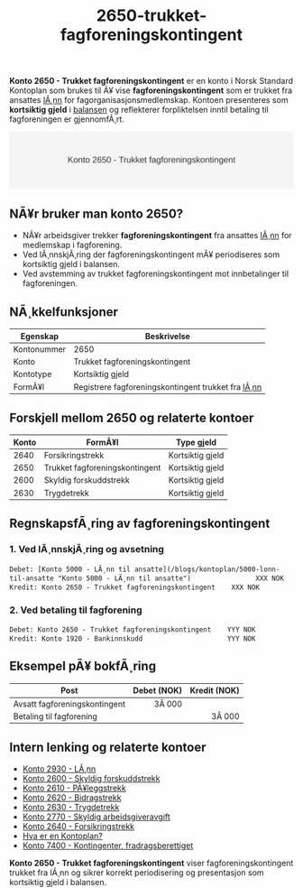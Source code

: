 ﻿---
title: "2650-trukket-fagforeningskontingent"
meta_title: "2650-trukket-fagforeningskontingent"
meta_description: "**Konto 2650 - Trukket fagforeningskontingent** er en konto i Norsk Standard Kontoplan som brukes til Ã¥ vise **fagforeningskontingent** som er trukket fra ansa..."
slug: 2650-trukket-fagforeningskontingent
type: blog
layout: pages/single
---

**Konto 2650 - Trukket fagforeningskontingent** er en konto i Norsk Standard Kontoplan som brukes til Ã¥ vise **fagforeningskontingent** som er trukket fra ansattes [lÃ¸nn](/blogs/kontoplan/2930-lonn "Konto 2930 - LÃ¸nn") for fagorganisasjonsmedlemskap. Kontoen presenteres som **kortsiktig gjeld** i [balansen](/blogs/regnskap/hva-er-balanse "Hva er Balanse?") og reflekterer forpliktelsen inntil betaling til fagforeningen er gjennomfÃ¸rt.

![Illustrasjon av konto 2650 Trukket fagforeningskontingent](2650-trukket-fagforeningskontingent-image.svg)

## NÃ¥r bruker man konto 2650?

* NÃ¥r arbeidsgiver trekker **fagforeningskontingent** fra ansattes [lÃ¸nn](/blogs/kontoplan/2930-lonn "Konto 2930 - LÃ¸nn") for medlemskap i fagforening.
* Ved lÃ¸nnskjÃ¸ring der fagforeningskontingent mÃ¥ periodiseres som kortsiktig gjeld i balansen.
* Ved avstemming av trukket fagforeningskontingent mot innbetalinger til fagforeningen.

## NÃ¸kkelfunksjoner

| Egenskap      | Beskrivelse                                    |
|---------------|------------------------------------------------|
| Kontonummer   | 2650                                           |
| Konto         | Trukket fagforeningskontingent                 |
| Kontotype     | Kortsiktig gjeld                               |
| FormÃ¥l        | Registrere fagforeningskontingent trukket fra [lÃ¸nn](/blogs/kontoplan/2930-lonn "Konto 2930 - LÃ¸nn") |

## Forskjell mellom 2650 og relaterte kontoer

| Konto   | FormÃ¥l                                  | Type gjeld       |
|---------|-----------------------------------------|------------------|
| 2640    | Forsikringstrekk                        | Kortsiktig gjeld |
| 2650    | Trukket fagforeningskontingent          | Kortsiktig gjeld |
| 2600    | Skyldig forskuddstrekk                  | Kortsiktig gjeld |
| 2630    | Trygdetrekk                             | Kortsiktig gjeld |

## RegnskapsfÃ¸ring av fagforeningskontingent

### 1. Ved lÃ¸nnskjÃ¸ring og avsetning

```plaintext
Debet: [Konto 5000 - LÃ¸nn til ansatte](/blogs/kontoplan/5000-lonn-til-ansatte "Konto 5000 - LÃ¸nn til ansatte")                XXX NOK
Kredit: Konto 2650 - Trukket fagforeningskontingent    XXX NOK
```

### 2. Ved betaling til fagforening

```plaintext
Debet: Konto 2650 - Trukket fagforeningskontingent    YYY NOK
Kredit: Konto 1920 - Bankinnskudd                     YYY NOK
```

## Eksempel pÃ¥ bokfÃ¸ring

| Post                                 | Debet (NOK) | Kredit (NOK) |
|--------------------------------------|------------:|-------------:|
| Avsatt fagforeningskontingent        |      3Â 000  |              |
| Betaling til fagforening             |             |        3Â 000 |

## Intern lenking og relaterte kontoer

* [Konto 2930 - LÃ¸nn](/blogs/kontoplan/2930-lonn "Konto 2930 - LÃ¸nn")
* [Konto 2600 - Skyldig forskuddstrekk](/blogs/kontoplan/2600-forskuddstrekk "Konto 2600 - Skyldig forskuddstrekk")
* [Konto 2610 - PÃ¥leggstrekk](/blogs/kontoplan/2610-paalleggstrekk "Konto 2610 - PÃ¥leggstrekk")
* [Konto 2620 - Bidragstrekk](/blogs/kontoplan/2620-bidragstrekk "Konto 2620 - Bidragstrekk")
* [Konto 2630 - Trygdetrekk](/blogs/kontoplan/2630-trygdetrekk "Konto 2630 - Trygdetrekk")
* [Konto 2770 - Skyldig arbeidsgiveravgift](/blogs/kontoplan/2770-skyldig-arbeidsgiveravgift "Konto 2770 - Skyldig arbeidsgiveravgift")
* [Konto 2640 - Forsikringstrekk](/blogs/kontoplan/2640-forsikringstrekk "Konto 2640 - Forsikringstrekk")
* [Hva er en Kontoplan?](/blogs/regnskap/hva-er-kontoplan "Hva er en Kontoplan? Komplett Guide til Kontoplaner i Norsk Regnskap")
* [Konto 7400 - Kontingenter, fradragsberettiget](/blogs/kontoplan/7400-kontingenter-fradragsberettiget "Konto 7400 - Kontingenter, fradragsberettiget")

**Konto 2650 - Trukket fagforeningskontingent** viser fagforeningskontingent trukket fra lÃ¸nn og sikrer korrekt periodisering og presentasjon som kortsiktig gjeld i balansen.
